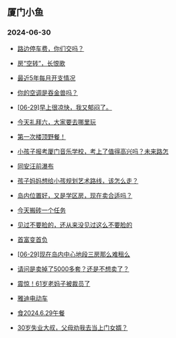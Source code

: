 ## 厦门小鱼 
### 2024-06-30

+ [路边停车费，你们交吗？](http://bbs.xmfish.com/read-htm-tid-18211687.html)

+ [房“空转”，长恨歌](http://bbs.xmfish.com/read-htm-tid-18211643.html)

+ [最近5年每月开支情况](http://bbs.xmfish.com/read-htm-tid-18211664.html)

+ [你的空调是吞金兽吗？](http://bbs.xmfish.com/read-htm-tid-18211694.html)

+ [[06-29]早上很凉快，我又郁闷了。](http://bbs.xmfish.com/read-htm-tid-18211663.html)

+ [今天礼拜六，大家要去哪里玩](http://bbs.xmfish.com/read-htm-tid-18211644.html)

+ [第一次楼顶野餐！](http://bbs.xmfish.com/read-htm-tid-18211762.html)

+ [小孩子报考厦门音乐学校，考上了值得高兴吗？未来路怎](http://bbs.xmfish.com/read-htm-tid-18211628.html)

+ [同安汪前瀑布](http://bbs.xmfish.com/read-htm-tid-18211748.html)

+ [孩子妈妈想给小孩规划艺术路线，该怎么走？](http://bbs.xmfish.com/read-htm-tid-18211629.html)

+ [岛内位置好，又是学区房，现在卖合适吗？](http://bbs.xmfish.com/read-htm-tid-18211852.html)

+ [今天搬砖一个任务](http://bbs.xmfish.com/read-htm-tid-18211673.html)

+ [见过不要脸的，还从来没见过这么不要脸的](http://bbs.xmfish.com/read-htm-tid-18211835.html)

+ [首富变首负](http://bbs.xmfish.com/read-htm-tid-18211738.html)

+ [[06-29]现在岛内中心地段三房那么难租么](http://bbs.xmfish.com/read-htm-tid-18211965.html)

+ [请问是卖掉了5000多套？还是不想卖了？](http://bbs.xmfish.com/read-htm-tid-18211914.html)

+ [震惊！61岁老妈子被裁员了](http://bbs.xmfish.com/read-htm-tid-18211985.html)

+ [雅迪电动车](http://bbs.xmfish.com/read-htm-tid-18211859.html)

+ [食2024.6.29午餐](http://bbs.xmfish.com/read-htm-tid-18211957.html)

+ [30岁失业大叔，父母劝我去当上门女婿？](http://bbs.xmfish.com/read-htm-tid-18212042.html)

